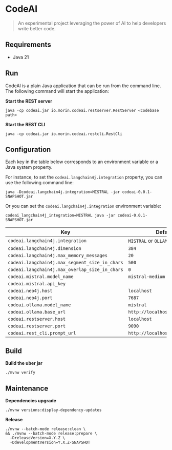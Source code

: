 # CodeAI

> An experimental project leveraging the power of AI to help developers write better code.

## Requirements

- Java 21

## Run

CodeAI is a plain Java application that can be run from the command line.
The following command will start the application:

**Start the REST server**
```shell
java -cp codeai.jar io.morin.codeai.restserver.RestServer <codebase path>
```

**Start the REST CLI**
```shell
java -cp codeai.jar io.morin.codeai.restcli.RestCli
```

## Configuration

Each key in the table below corresponds to an environment variable or a Java system property.

For instance, to set the `codeai.langchain4j.integration` property, you can use the following command line:

```shell
java -Dcodeai.langchain4j.integration=MISTRAL -jar codeai-0.0.1-SNAPSHOT.jar
```

Or you can set the `codeai.langchain4j.integration` environment variable:

```shell
codeai_langchain4j_integration=MISTRAL java -jar codeai-0.0.1-SNAPSHOT.jar
```

| Key                                            | Default                        |
|------------------------------------------------|--------------------------------|
| `codeai.langchain4j.integration`               | `MISTRAL` or `OLLAMA`          |
| `codeai.langchain4j.dimension`                 | `384`                          |
| `codeai.langchain4j.max_memory_messages`       | `20`                           |
| `codeai.langchain4j.max_segment_size_in_chars` | `500`                          |
| `codeai.langchain4j.max_overlap_size_in_chars` | `0`                            |
| `codeai.mistral.model_name`                    | `mistral-medium`               |
| `codeai.mistral.api_key`                       |                                |
| `codeai.neo4j.host`                            | `localhost`                    |
| `codeai.neo4j.port`                            | `7687`                         |
| `codeai.ollama.model_name`                     | `mistral`                      |
| `codeai.ollama.base_url`                       | `http://localhost:11434`       |
| `codeai.restserver.host`                       | `localhost`                    |
| `codeai.restserver.port`                       | `9090`                         |
| `codeai.rest_cli.prompt_url`                   | `http://localhost:9090/prompt` |

## Build

**Build the uber jar**
```shell
./mvnw verify
```

## Maintenance

**Dependencies upgrade**
```shell
./mvnw versions:display-dependency-updates
```

**Release**
```shell
./mvnw --batch-mode release:clean \
&& ./mvnw --batch-mode release:prepare \
  -DreleaseVersion=X.Y.Z \
  -DdevelopmentVersion=Y.X.Z-SNAPSHOT
```
